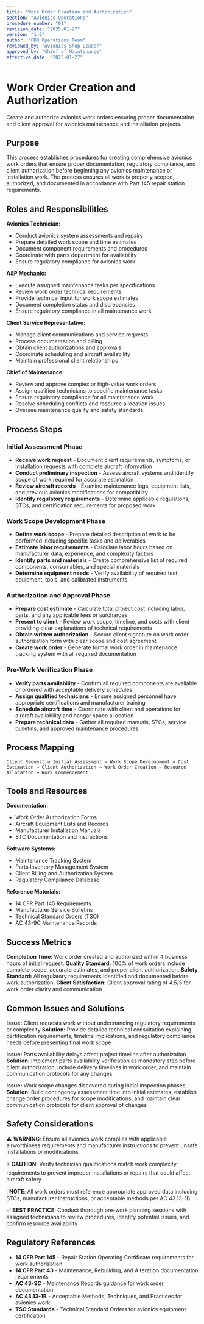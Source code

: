 ```yaml
---
title: "Work Order Creation and Authorization"
section: "Avionics Operations"
procedure_number: "01"
revision_date: "2025-01-27"
version: "1.0"
author: "FBO Operations Team"
reviewed_by: "Avionics Shop Leader"
approved_by: "Chief of Maintenance"
effective_date: "2025-01-27"
---
```


# Work Order Creation and Authorization

Create and authorize avionics work orders ensuring proper documentation and client approval for avionics maintenance and installation projects.

## Purpose

This process establishes procedures for creating comprehensive avionics work orders that ensure proper documentation, regulatory compliance, and client authorization before beginning any avionics maintenance or installation work. The process ensures all work is properly scoped, authorized, and documented in accordance with Part 145 repair station requirements.

## Roles and Responsibilities

**Avionics Technician:**

- Conduct avionics system assessments and repairs
- Prepare detailed work scope and time estimates
- Document component requirements and procedures
- Coordinate with parts department for availability
- Ensure regulatory compliance for avionics work

**A&P Mechanic:**

- Execute assigned maintenance tasks per specifications
- Review work order technical requirements
- Provide technical input for work scope estimates
- Document completion status and discrepancies
- Ensure regulatory compliance in all maintenance work

**Client Service Representative:**

- Manage client communications and service requests
- Process documentation and billing
- Obtain client authorizations and approvals
- Coordinate scheduling and aircraft availability
- Maintain professional client relationships

**Chief of Maintenance:**

- Review and approve complex or high-value work orders
- Assign qualified technicians to specific maintenance tasks
- Ensure regulatory compliance for all maintenance work
- Resolve scheduling conflicts and resource allocation issues
- Oversee maintenance quality and safety standards
## Process Steps

### Initial Assessment Phase

- **Receive work request** - Document client requirements, symptoms, or installation requests with complete aircraft information
- **Conduct preliminary inspection** - Assess aircraft systems and identify scope of work required for accurate estimation
- **Review aircraft records** - Examine maintenance logs, equipment lists, and previous avionics modifications for compatibility
- **Identify regulatory requirements** - Determine applicable regulations, STCs, and certification requirements for proposed work

### Work Scope Development Phase

- **Define work scope** - Prepare detailed description of work to be performed including specific tasks and deliverables
- **Estimate labor requirements** - Calculate labor hours based on manufacturer data, experience, and complexity factors
- **Identify parts and materials** - Create comprehensive list of required components, consumables, and special materials
- **Determine equipment needs** - Verify availability of required test equipment, tools, and calibrated instruments

### Authorization and Approval Phase

- **Prepare cost estimate** - Calculate total project cost including labor, parts, and any applicable fees or surcharges
- **Present to client** - Review work scope, timeline, and costs with client providing clear explanations of technical requirements
- **Obtain written authorization** - Secure client signature on work order authorization form with clear scope and cost agreement
- **Create work order** - Generate formal work order in maintenance tracking system with all required documentation

### Pre-Work Verification Phase

- **Verify parts availability** - Confirm all required components are available or ordered with acceptable delivery schedules
- **Assign qualified technicians** - Ensure assigned personnel have appropriate certifications and manufacturer training
- **Schedule aircraft time** - Coordinate with client and operations for aircraft availability and hangar space allocation
- **Prepare technical data** - Gather all required manuals, STCs, service bulletins, and approved maintenance procedures

## Process Mapping

```
Client Request → Initial Assessment → Work Scope Development → Cost Estimation → Client Authorization → Work Order Creation → Resource Allocation → Work Commencement
```

## Tools and Resources

**Documentation:**

- Work Order Authorization Forms
- Aircraft Equipment Lists and Records
- Manufacturer Installation Manuals
- STC Documentation and Instructions

**Software Systems:**

- Maintenance Tracking System
- Parts Inventory Management System
- Client Billing and Authorization System
- Regulatory Compliance Database

**Reference Materials:**

- 14 CFR Part 145 Requirements
- Manufacturer Service Bulletins
- Technical Standard Orders (TSO)
- AC 43-9C Maintenance Records

## Success Metrics

**Completion Time:** Work order created and authorized within 4 business hours of initial request.
**Quality Standard:** 100% of work orders include complete scope, accurate estimates, and proper client authorization.
**Safety Standard:** All regulatory requirements identified and documented before work authorization.
**Client Satisfaction:** Client approval rating of 4.5/5 for work order clarity and communication.

## Common Issues and Solutions

**Issue:** Client requests work without understanding regulatory requirements or complexity
**Solution:** Provide detailed technical consultation explaining certification requirements, timeline implications, and regulatory compliance needs before presenting final work scope

**Issue:** Parts availability delays affect project timeline after authorization
**Solution:** Implement parts availability verification as mandatory step before client authorization, include delivery timelines in work order, and maintain communication protocols for any changes

**Issue:** Work scope changes discovered during initial inspection phases
**Solution:** Build contingency assessment time into initial estimates, establish change order procedures for scope modifications, and maintain clear communication protocols for client approval of changes

## Safety Considerations

⚠️ **WARNING**: Ensure all avionics work complies with applicable airworthiness requirements and manufacturer instructions to prevent unsafe installations or modifications

⚡ **CAUTION**: Verify technician qualifications match work complexity requirements to prevent improper installations or repairs that could affect aircraft safety

ℹ️ **NOTE**: All work orders must reference appropriate approved data including STCs, manufacturer instructions, or acceptable methods per AC 43.13-1B

✅ **BEST PRACTICE**: Conduct thorough pre-work planning sessions with assigned technicians to review procedures, identify potential issues, and confirm resource availability

## Regulatory References

- **14 CFR Part 145** - Repair Station Operating Certificate requirements for work authorization
- **14 CFR Part 43** - Maintenance, Rebuilding, and Alteration documentation requirements
- **AC 43-9C** - Maintenance Records guidance for work order documentation
- **AC 43.13-1B** - Acceptable Methods, Techniques, and Practices for avionics work
- **TSO Standards** - Technical Standard Orders for avionics equipment certification
